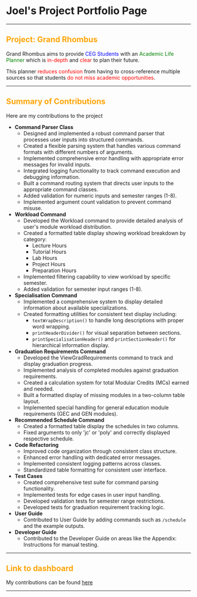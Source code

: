 # Joel's Project Portfolio Page

---
<h2>
<span style="color:orange;">Project: Grand Rhombus</span>
</h2>
Grand Rhombus aims to provide <span style="color:blue;">CEG Students</span> with an 
<span style="color:green;">Academic Life Planner</span> which is <span style="color:red;"> in-depth </span> and 
<span style="color:red;"> clear </span> to plan their future.

This planner <span style="color:red;">reduces confusion</span> from having to cross-reference multiple sources
so that students <span style="color:red;">do not miss academic opportunities</span>.

---

<h2>
<span style="color:orange;">Summary of Contributions</span>
</h2>

Here are my contributions to the project

- **Command Parser Class**
  - Designed and implemented a robust command parser that processes user inputs into structured commands.
  - Created a flexible parsing system that handles various command formats with different numbers of arguments.
  - Implemented comprehensive error handling with appropriate error messages for invalid inputs.
  - Integrated logging functionality to track command execution and debugging information.
  - Built a command routing system that directs user inputs to the appropriate command classes.
  - Added validation for numeric inputs and semester ranges (1-8).
  - Implemented argument count validation to prevent command misuse.
- **Workload Command**
  - Developed the Workload command to provide detailed analysis of user's module workload distribution.
  - Created a formatted table display showing workload breakdown by category:
    - Lecture Hours
    - Tutorial Hours
    - Lab Hours
    - Project Hours
    - Preparation Hours
  - Implemented filtering capability to view workload by specific semester.
  - Added validation for semester input ranges (1-8).
- **Specialisation Command**
  - Implemented a comprehensive system to display detailed information about available specializations.
  - Created formatting utilities for consistent text display including:
    - `textWrapDescription()` to handle long descriptions with proper word wrapping.
    - `printHeaderDivider()` for visual separation between sections.
    - `printSpecialisationHeader()` and `printSectionHeader()` for hierarchical information display.
- **Graduation Requirements Command**
  - Developed the ViewGradRequirements command to track and display graduation progress.
  - Implemented analysis of completed modules against graduation requirements.
  - Created a calculation system for total Modular Credits (MCs) earned and needed.
  - Built a formatted display of missing modules in a two-column table layout.
  - Implemented special handling for general education module requirements (GEC and GEN modules).
- **Recommended Schedule Command**
  - Created a formatted table display the schedules in two columns.
  - Fixed arguments to only 'jc' or 'poly' and correctly displayed respective schedule.
- **Code Refactoring**
  - Improved code organization through consistent class structure.
  - Enhanced error handling with dedicated error messages.
  - Implemented consistent logging patterns across classes.
  - Standardized table formatting for consistent user interface.
- **Test Cases**
  - Created comprehensive test suite for command parsing functionality.
  - Implemented tests for edge cases in user input handling.
  - Developed validation tests for semester range restrictions.
  - Developed tests for graduation requirement tracking logic.
- **User Guide**
  - Contributed to User Guide by adding commands such as `/schedule` and the example outputs.
- **Developer Guide**
  - Contributed to the Developer Guide on areas like the Appendix: Instructions for manual testing.

---

<h2>
<span style="color:orange;">Link to dashboard</span>
</h2>

My contributions can be found
[here](https://nus-cs2113-ay2425s2.github.io/tp-dashboard/?search=itsjoelha&breakdown=true)


---

